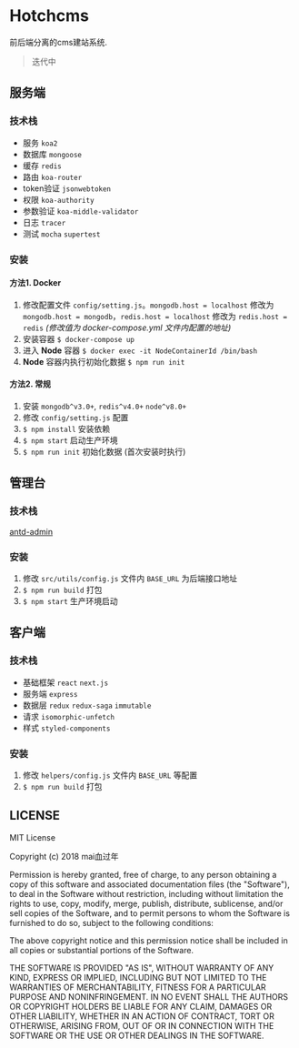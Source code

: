 # Hotchcms

前后端分离的cms建站系统.

> 迭代中

## 服务端

### 技术栈

* 服务 `koa2`
* 数据库 `mongoose`
* 缓存 `redis`
* 路由 `koa-router`
* token验证 `jsonwebtoken`
* 权限 `koa-authority`
* 参数验证 `koa-middle-validator`
* 日志 `tracer`
* 测试  `mocha` `supertest`

### 安装

#### 方法1. Docker

1. 修改配置文件 `config/setting.js`。`mongodb.host = localhost` 修改为 `mongodb.host = mongodb`，`redis.host = localhost` 修改为 `redis.host = redis` *(修改值为 docker-compose.yml 文件内配置的地址)*
2. 安装容器 `$ docker-compose up`
3. 进入 **Node** 容器 `$ docker exec -it NodeContainerId /bin/bash`
4. **Node** 容器内执行初始化数据 `$ npm run init`

#### 方法2. 常规

1. 安装 `mongodb^v3.0+`, `redis^v4.0+` `node^v8.0+`
2. 修改 `config/setting.js` 配置
3. `$ npm install` 安装依赖
4. `$ npm start` 启动生产环境
5. `$ npm run init` 初始化数据 (首次安装时执行)

## 管理台

### 技术栈

[antd-admin](https://github.com/zuiidea/antd-admin)

### 安装

1. 修改 `src/utils/config.js` 文件内 `BASE_URL` 为后端接口地址
2. `$ npm run build` 打包
3. `$ npm start` 生产环境启动

## 客户端

### 技术栈

* 基础框架 `react` `next.js`
* 服务端 `express`
* 数据层 `redux` `redux-saga` `immutable`
* 请求 `isomorphic-unfetch`
* 样式 `styled-components`

### 安装

1. 修改 `helpers/config.js` 文件内 `BASE_URL` 等配置
2. `$ npm run build` 打包

## LICENSE

MIT License

Copyright (c) 2018 mai血过年

Permission is hereby granted, free of charge, to any person obtaining a copy
of this software and associated documentation files (the "Software"), to deal
in the Software without restriction, including without limitation the rights
to use, copy, modify, merge, publish, distribute, sublicense, and/or sell
copies of the Software, and to permit persons to whom the Software is
furnished to do so, subject to the following conditions:

The above copyright notice and this permission notice shall be included in all
copies or substantial portions of the Software.

THE SOFTWARE IS PROVIDED "AS IS", WITHOUT WARRANTY OF ANY KIND, EXPRESS OR
IMPLIED, INCLUDING BUT NOT LIMITED TO THE WARRANTIES OF MERCHANTABILITY,
FITNESS FOR A PARTICULAR PURPOSE AND NONINFRINGEMENT. IN NO EVENT SHALL THE
AUTHORS OR COPYRIGHT HOLDERS BE LIABLE FOR ANY CLAIM, DAMAGES OR OTHER
LIABILITY, WHETHER IN AN ACTION OF CONTRACT, TORT OR OTHERWISE, ARISING FROM,
OUT OF OR IN CONNECTION WITH THE SOFTWARE OR THE USE OR OTHER DEALINGS IN THE
SOFTWARE.
